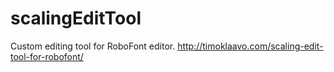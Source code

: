 scalingEditTool
===============

Custom editing tool for RoboFont editor.
http://timoklaavo.com/scaling-edit-tool-for-robofont/
